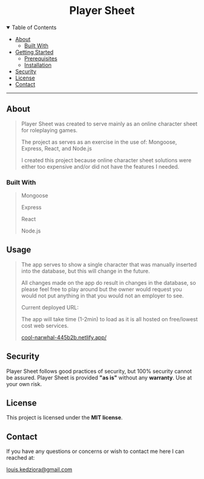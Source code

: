 <div align="center">
  <h1>Player Sheet</h1>
</div>

<details open="open">
<summary>Table of Contents</summary>

- [About](#about)
  - [Built With](#built-with)
- [Getting Started](#getting-started)
  - [Prerequisites](#prerequisites)
  - [Installation](#installation)
- [Security](#security)
- [License](#license)
- [Contact](#contact)

</details>

---

## About

> Player Sheet was created to serve mainly as an online character sheet for roleplaying games.
>
> The project as serves as an exercise in the use of: Mongoose, Express, React, and Node.js
>
> I created this project because online character sheet solutions were either too expensive and/or did not have the features I needed.

### Built With

> Mongoose
>
> Express
>
> React
>
> Node.js

## Usage

> The app serves to show a single character that was manually inserted into the database, but this will change in the future.
>
> All changes made on the app do result in changes in the database, so please feel free to play around but the owner would request you would not put anything in that you would not an employer to see.
>
> Current deployed URL:
>
> The app will take time (1-2min) to load as it is all hosted on free/lowest cost web services.
>
> [cool-narwhal-445b2b.netlify.app/](https://cool-narwhal-445b2b.netlify.app/ "https://cool-narwhal-445b2b.netlify.app/")

## Security

Player Sheet follows good practices of security, but 100% security cannot be assured.
Player Sheet is provided **"as is"** without any **warranty**. Use at your own risk.

## License

This project is licensed under the **MIT license**.

## Contact

If you have any questions or concerns or wish to contact me here I can reached at:

louis.kedziora@gmail.com
